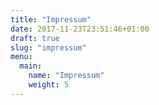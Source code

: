 ```yaml
---
title: "Impressum"
date: 2017-11-23T23:51:46+01:00
draft: true
slug: "impressum"
menu:
  main:
    name: "Impressum"
    weight: 5
---
```


